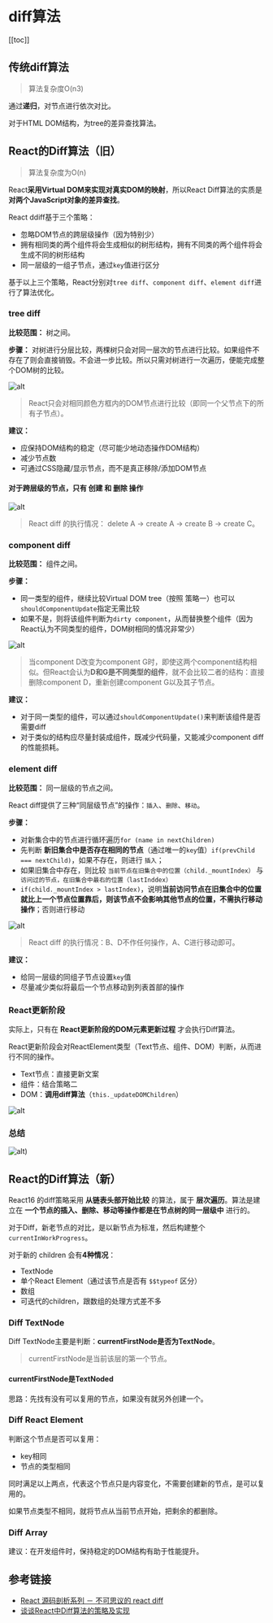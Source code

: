 # diff算法

[[toc]]

## 传统diff算法
> 算法复杂度O(n3)

通过**递归**，对节点进行依次对比。

对于HTML DOM结构，为tree的差异查找算法。

## React的Diff算法（旧）
> 算法复杂度为O(n)

React**采用Virtual DOM来实现对真实DOM的映射**，所以React Diff算法的实质是 **对两个JavaScript对象的差异查找**。

React ddiff基于三个策略：
 - 忽略DOM节点的跨层级操作（因为特别少）
 - 拥有相同类的两个组件将会生成相似的树形结构，拥有不同类的两个组件将会生成不同的树形结构
 - 同一层级的一组子节点，通过`key`值进行区分

基于以上三个策略，React分别对`tree diff`、`component diff`、`element diff`进行了算法优化。


### tree diff
**比较范围：** 树之间。

**步骤：** 对树进行分层比较，两棵树只会对同一层次的节点进行比较。如果组件不存在了则会直接销毁。不会进一步比较。所以只需对树进行一次遍历，便能完成整个DOM树的比较。

![alt](./img/img-1.png)
> React只会对相同颜色方框内的DOM节点进行比较（即同一个父节点下的所有子节点）。

**建议：**
 - 应保持DOM结构的稳定（尽可能少地动态操作DOM结构）
 - 减少节点数
 - 可通过CSS隐藏/显示节点，而不是真正移除/添加DOM节点

#### 对于跨层级的节点，只有 创建 和 删除 操作
![alt](./img/img-2.png)
> React diff 的执行情况： delete A -> create A -> create B -> create C。


### component diff
**比较范围：** 组件之间。

**步骤：**
 - 同一类型的组件，继续比较Virtual DOM tree（按照 策略一）也可以`shouldComponentUpdate`指定无需比较
 - 如果不是，则将该组件判断为`dirty component`，从而替换整个组件（因为React认为不同类型的组件，DOM树相同的情况非常少）

![alt](./img/img-3.png)
> 当component D改变为component G时，即使这两个component结构相似。但React会认为**D和G是不同类型的组件**，就不会比较二者的结构：直接删除component D，重新创建component G以及其子节点。

**建议：**
 - 对于同一类型的组件，可以通过`shouldComponentUpdate()`来判断该组件是否需要diff
 - 对于类似的结构应尽量封装成组件，既减少代码量，又能减少component diff的性能损耗。


### element diff
**比较范围：** 同一层级的节点之间。

React diff提供了三种“同层级节点”的操作：`插入`、`删除`、`移动`。

**步骤：**
 - 对新集合中的节点进行循环遍历`for (name in nextChildren)`
 - 先判断 **新旧集合中是否存在相同的节点**（通过唯一的`key`值）`if(prevChild === nextChild)`，如果不存在，则进行 `插入`；
 - 如果旧集合中存在，则比较 `当前节点在旧集合中的位置（child._mountIndex）` 与 `访问过的节点，在旧集合中最右的位置（lastInddex）`
 - `if(child._mountIndex > lastIndex)`，说明**当前访问节点在旧集合中的位置就比上一个节点位置靠后，则该节点不会影响其他节点的位置，不需执行移动操作**；否则进行移动


![alt](./img/img-4.png)
> React diff 的执行情况：B、D不作任何操作，A、C进行移动即可。

**建议：**
 - 给同一层级的同组子节点设置`key`值
 - 尽量减少类似将最后一个节点移动到列表首部的操作


### React更新阶段
实际上，只有在 **React更新阶段的DOM元素更新过程** 才会执行Diff算法。

React更新阶段会对ReactElement类型（Text节点、组件、DOM）判断，从而进行不同的操作。
 - Text节点：直接更新文案
 - 组件：结合策略二
 - DOM：**调用diff算法**（`this._updateDOMChildren`）

![alt](./img/img-5.png)

### 总结
![alt](./img/img-6.png))





## React的Diff算法（新）
React16 的diff策略采用 **从链表头部开始比较** 的算法，属于 **层次遍历**。算法是建立在 **一个节点的插入、删除、移动等操作都是在节点树的同一层级中** 进行的。

对于Diff，新老节点的对比，是以新节点为标准，然后构建整个`currentInWorkProgress`。

对于新的 children 会有**4种情况**：
 - TextNode
 - 单个React Element（通过该节点是否有 `$$typeof` 区分）
 - 数组
 - 可迭代的children，跟数组的处理方式差不多

### Diff TextNode
Diff TextNode主要是判断：**currentFirstNode是否为TextNode**。
> currentFirstNode是当前该层的第一个节点。

#### currentFirstNode是TextNoded

思路：先找有没有可以复用的节点，如果没有就另外创建一个。


### Diff React Element
判断这个节点是否可以复用：
 - key相同
 - 节点的类型相同

同时满足以上两点，代表这个节点只是内容变化，不需要创建新的节点，是可以复用的。

如果节点类型不相同，就将节点从当前节点开始，把剩余的都删除。

### Diff Array


建议：在开发组件时，保持稳定的DOM结构有助于性能提升。


## 参考链接
 - [React 源码剖析系列 － 不可思议的 react diff](https://zhuanlan.zhihu.com/p/20346379)
 - [谈谈React中Diff算法的策略及实现](https://cloud.tencent.com/developer/article/1402610)